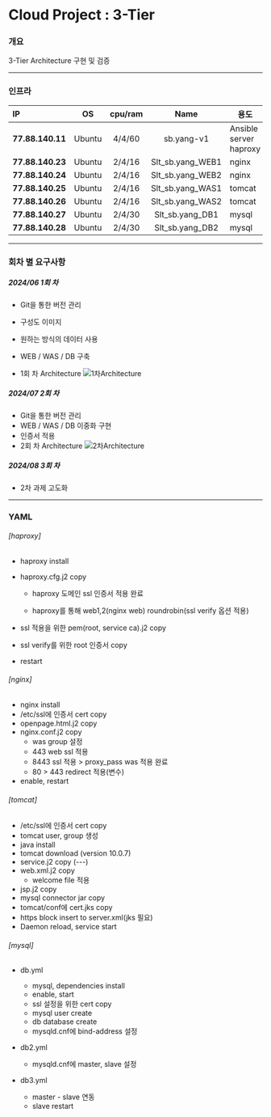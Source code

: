 # Cloud Project : 3-Tier



### 개요

3-Tier Architecture 구현 및 검증



------



### 인프라

| IP               |   OS   | cpu/ram |       Name       | 용도                        |
| :--------------- | :----: | :-----: | :--------------: | --------------------------- |
| **77.88.140.11** | Ubuntu | 4/4/60  |    sb.yang-v1    | Ansible server<br />haproxy |
| **77.88.140.23** | Ubuntu | 2/4/16  | Slt_sb.yang_WEB1 | nginx                       |
| **77.88.140.24** | Ubuntu | 2/4/16  | Slt_sb.yang_WEB2 | nginx                       |
| **77.88.140.25** | Ubuntu | 2/4/16  | Slt_sb.yang_WAS1 | tomcat                      |
| **77.88.140.26** | Ubuntu | 2/4/16  | Slt_sb.yang_WAS2 | tomcat                      |
| **77.88.140.27** | Ubuntu | 2/4/30  | Slt_sb.yang_DB1  | mysql                       |
| **77.88.140.28** | Ubuntu | 2/4/30  | Slt_sb.yang_DB2  | mysql                       |



------



### 회차 별 요구사항

##### 2024/06 1회 차 

- Git을 통한 버전 관리
- 구성도 이미지
- 원하는 방식의 데이터 사용
- WEB / WAS / DB 구축

- 1회 차 Architecture
  ![1차Architecture](https://raw.githubusercontent.com/sibiniiii/my-images/main/img/1%E1%84%8E%E1%85%A1Architecture.png)

##### 2024/07 2회 차

- Git을 통한 버전 관리
- WEB / WAS / DB 이중화 구현
- 인증서 적용 
- 2회 차 Architecture
  ![2차Architecture](https://raw.githubusercontent.com/sibiniiii/my-images/main/img/2%E1%84%8E%E1%85%A1Architecture.png)

##### 2024/08 3회 차 

- 2차 과제 고도화



------



### YAML

###### [haproxy]

- haproxy install

- haproxy.cfg.j2 copy

  - haproxy 도메인 ssl 인증서 적용 완료

  - haproxy를 통해 web1,2(nginx web) roundrobin(ssl verify 옵션 적용)

- ssl 적용을 위한 pem(root, service ca).j2 copy
- ssl verify를 위한 root 인증서 copy
- restart

###### [nginx]

- nginx install
- /etc/ssl에 인증서 cert copy
- openpage.html.j2 copy
- nginx.conf.j2 copy
  - was group 설정
  - 443 web ssl 적용
  - 8443 ssl 적용 > proxy_pass was 적용 완료
  - 80 > 443 redirect 적용(변수)
- enable, restart

###### [tomcat]

- /etc/ssl에 인증서 cert copy
- tomcat user, group 생성
- java install
- tomcat download (version 10.0.7)
- service.j2 copy (---)
- web.xml.j2 copy
  - welcome file 적용
- jsp.j2 copy
- mysql connector jar copy
- tomcat/conf에 cert.jks copy
- https block insert to server.xml(jks 필요) 
- Daemon reload, service start

###### [mysql]

- db.yml
  - mysql, dependencies install
  - enable, start
  - ssl 설정을 위한 cert copy
  - mysql user create
  - db database create
  - mysqld.cnf에 bind-address 설정

- db2.yml
  - mysqld.cnf에 master, slave 설정
- db3.yml
  - master - slave 연동
  - slave restart

